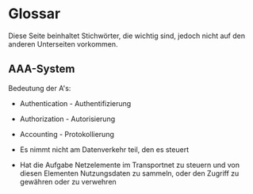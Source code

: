 # Glossar
Diese Seite beinhaltet Stichwörter, die wichtig sind, jedoch nicht auf den anderen Unterseiten
vorkommen.

## AAA-System

Bedeutung der A's:
* Authentication - Authentifizierung
* Authorization - Autorisierung
* Accounting - Protokollierung

* Es nimmt nicht am Datenverkehr teil, den es steuert
* Hat die Aufgabe Netzelemente im Transportnet zu steuern und von diesen Elementen Nutzungsdaten zu
  sammeln, oder den Zugriff zu gewähren oder zu verwehren
